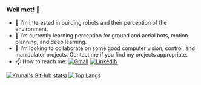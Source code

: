 ### Well met! 👋

<!--
**KrunalBhatt99/KrunalBhatt99** is a ✨ _special_ ✨ repository because its `README.md` (this file) appears on your GitHub profile.
-->
- 👀 I’m interested in building robots and their perception of the environment.
- 🌱 I’m currently learning perception for ground and aerial bots, motion planning, and deep learning.
- 💞️ I’m looking to collaborate on some good computer vision, control, and manipulator projects. Contact me if you find my projects appropriate.
- 📫 How to reach me:
  [![Gmail](https://img.shields.io/badge/Gmail-D14836?style=for-the-badge&logo=gmail&logoColor=white)](kmbhatt999@gmail.com) [![LinkedIN](https://img.shields.io/badge/LinkedIn-0077B5?style=for-the-badge&logo=linkedin&logoColor=white)](https://www.linkedin.com/in/krunalbhatt9/)

[![Krunal's GitHub stats](https://github-readme-stats.vercel.app/api?username=KrunalBhatt99&hide=contribs,prs))](https://github.com/KrunalBhatt99/readme-stats)
[![Top Langs](https://github-readme-stats.vercel.app/api/top-langs/?username=KrunalBhatt99&layout=compact)](https://github.com/KrunalBhatt99)

